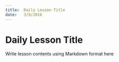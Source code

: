 ```yaml
---
title:  Daily Lesson Title
date:   3/9/2016
---
```


# Daily Lesson Title

Write lesson contents using Markdown format here